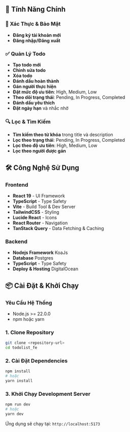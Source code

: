 ## 🚀 Tính Năng Chính

### 🔐 Xác Thực & Bảo Mật
- **Đăng ký tài khoản mới** 
- **Đăng nhập/Đăng xuất**

### ✅ Quản Lý Todo
- **Tạo todo mới** 
- **Chỉnh sửa todo** 
- **Xóa todo** 
- **Đánh dấu hoàn thành** 
- **Gán người thực hiện** 
- **Đặt mức độ ưu tiên**: High, Medium, Low
- **Theo dõi trạng thái**: Pending, In Progress, Completed
- **Đánh dấu yêu thích** 
- **Đặt ngày hạn** và nhắc nhở

### 🔍 Lọc & Tìm Kiếm
- **Tìm kiếm theo từ khóa** trong title và description
- **Lọc theo trạng thái**: Pending, In Progress, Completed
- **Lọc theo độ ưu tiên**: High, Medium, Low
- **Lọc theo người được gán**

## 🛠 Công Nghệ Sử Dụng

### Frontend
- **React 19** - UI Framework
- **TypeScript** - Type Safety
- **Vite** - Build Tool & Dev Server
- **TailwindCSS** - Styling
- **Lucide React** - Icons
- **React Router** - Navigation
- **TanStack Query** - Data Fetching & Caching

### Backend
- **Nodejs Framework** KoaJs
- **Database** Postgres 
- **TypeScript** - Type Safety
- **Deploy & Hosting** DigitalOcean

## 📦 Cài Đặt & Khởi Chạy

### Yêu Cầu Hệ Thống
- Node.js >= 22.0.0
- npm hoặc yarn

### 1. Clone Repository
```bash
git clone <repository-url>
cd todolist_fe
```

### 2. Cài Đặt Dependencies
```bash
npm install
# hoặc
yarn install
```

### 3. Khởi Chạy Development Server
```bash
npm run dev
# hoặc
yarn dev
```

Ứng dụng sẽ chạy tại: `http://localhost:5173`

